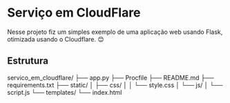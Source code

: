 # Serviço em CloudFlare

Nesse projeto fiz um simples exemplo de uma aplicação web usando Flask, otimizada usando o Cloudflare. 😊

## Estrutura

servico_em_cloudflare/
├── app.py
├── Procfile
├── README.md
├── requirements.txt
├── static/
│   ├── css/
│   │   └── style.css
│   └── js/
│       └── script.js
└── templates/
    └── index.html
